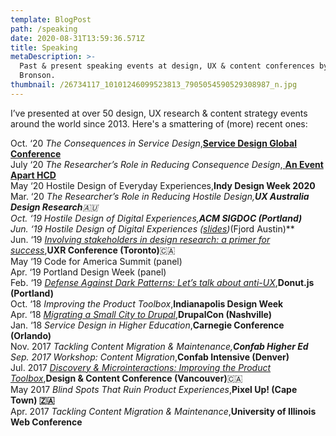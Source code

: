 ```yaml
---
template: BlogPost
path: /speaking
date: 2020-08-31T13:59:36.571Z
title: Speaking
metaDescription: >-
  Past & present speaking events at design, UX & content conferences by Ron
  Bronson.
thumbnail: /26734117_10101246099523813_7905054590529308987_n.jpg
---
```

I’ve presented at over 50 design, UX research & content strategy events around the world since 2013. Here's a smattering of (more) recent ones:

Oct. ‘20 *The Consequences in Service Design*,**[Service Design Global Conference](https://www.servicedesignglobalconference.com/website/1326/sdgc20/#SDGC20%20Speakers)**\
July ‘20 *The Researcher’s Role in Reducing Consequence Design*,[ **An Event Apart HCD**](https://aneventapart.com/event/online-0720#s24059)\
May ‘20 Hostile Design of Everyday Experiences,**Indy Design Week 2020**\
Mar. ‘20 *The Researcher’s Role in Reducing Hostile Design,***UX Australia Design Research**🇦🇺\
Oct. ‘19 *Hostile Design of Digital Experiences*,**ACM SIGDOC (Portland)**\
Jun. ‘19 *Hostile Design of Digital Experiences ([slides](https://speakerdex.co/ronbronson/hostile-design-of-digital-experiences-f6054e73))***(Fjord Austin)**\
Jun. ‘19 *[Involving stakeholders in design research: a primer for success](http://uxrconference.com/ron-bronson.html)*,**UXR Conference (Toronto)**🇨🇦\
May ‘19 Code for America Summit (panel)\
Apr. ‘19 Portland Design Week (panel)\
Feb. ‘19 *[Defense Against Dark Patterns: Let’s talk about anti-UX](https://youtu.be/3nLretWklAo)*,**Donut.js (Portland)**\
Oct. ‘18 *Improving the Product Toolbox*,**Indianapolis Design Week**\
Apr. ‘18 *[Migrating a Small City to Drupal](https://www.youtube.com/watch?v=REUJCWpFOcI)*,**DrupalCon (Nashville)**\
Jan. ‘18 *Service Design in Higher Education*,**Carnegie Conference (Orlando)**\
Nov. 2017 *Tackling Content Migration & Maintenance,**Confab Higher Ed**\
Sep. 2017 Workshop: Content Migration*,**Confab Intensive (Denver)**\
Jul. 2017 *[Discovery & Microinteractions: Improving the Product Toolbox](https://vimeo.com/228911684)*,**Design & Content Conference (Vancouver)**🇨🇦\
May 2017 *Blind Spots That Ruin Product Experiences*,**Pixel Up! (Cape Town) 🇿🇦**\
Apr. 2017 *Tackling Content Migration & Maintenance*,**University of Illinois Web Conference**
